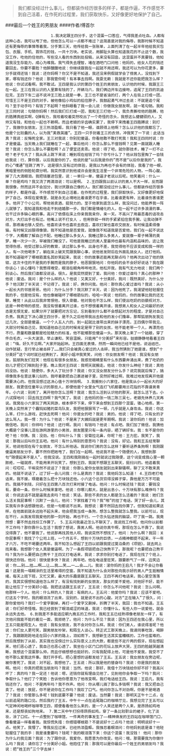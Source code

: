 > 我们都没经过什么事儿，但都装作经历很多的样子，都是作逼，不作感觉不到自己活着，在作死的过程里，我们获取快乐，又好像更好地保护了自己。

###最后一个姓王的男朋友
####作者/傅首尔

						1.我决定跟王四分手，这个混蛋一口答应，气得我差点吐血。人都有这种心态，我可以甩了他，但他怎么可以一点都不难过？这简直是对我的侮辱，我那时候不知道还有更侮辱的事情等着我，分手第三天，他传给我一张账单，上面列清了在一起半年他给我买包包、衣服、手机、首饰花的钱，一共十万块。老实说，用脚趾头算也知道我花的不止这个数，我没工作，吃他的住他的，写些没人看的东西到处投稿，从来没有回音。这混蛋并不真要钱，他知道我没生存能力，成心为难我。我气得失去理智，堵在酒吧门口问他：他妈的，给女人花的钱还要回去，你要不要脸？他醉醺醺地说：你继续跟我在一起就不用还啊，我还可以为你花更多，要分手就得还钱！我说：还你妈啊？你又不是不知道，我还没来例假就学会了傍男人，没找到下家，哪有钱还你？他说：那我管你呢！有本事去找啊。我耍无赖：我就是不还你能把我怎么样？他说：你试试看啊。我不敢试。王四是我认识的第四个姓王的男朋友，认识他的时候，我跟王三在一起。王三在我认识的人里算有钱的了，开辆马六，我们俩边开车边接吻，追尾了王四的凯迪拉克，王四下车二话不说冲王三脸上就是一拳，王三也不是省油的灯，两个人在街上打成一团，可惜王三不是王四的对手，被他像掐小鸡似的掐住脖子。我鼓起勇气冲过去说：不就是追个尾吗？至于动手吗？有钱了不起啊？他斜眼看了我一会儿说：你做我女朋友啊，就一笔勾销。我和王三同时说：勾销你妈啊！然后我们仨打成一团，我和王三打他一个，我负责撕咬他的胳膊，他的胳膊真结实啊，Q弹有力，我咬着咬着突然咬出了一个奇怪的念头，我想这么健健硕的人，又帅又有钱，和他在一起也不赖啊。而且老娘的牙齿确实累了，我停下来拽着王四胳膊说：别打了，我做你女朋友。王三热泪盈眶，我只看了他一眼，谁顾得上他啊？怎么认识他的我都忘了，他是个比较蠢的人，以为我“美救英雄”。王四一只手封着王三的衣领，冲我笑了一下说：此话当真？我说：反悔死全家。王三对我说：你别犯傻逼，你看他敢不敢打死我！我和王四同时说：你才是傻逼。当天晚上我们就睡在了一起，事后他问：你怎么那么不值钱啊？见第一面就跟人睡觉？我说：你怎么那么不要脸啊？占了便宜还卖乖。他说：得了吧，就你那技术，睡了一打不止吧？老子亏大了！我从床上跳下来说：睡到现在给钱了吗？你亏什么了？他从钱包里掏了一沓钱给我说：行，算你狠，以后我是你的了。他说的是“以后我是你的”而不是“以后你是我的”。我的心“噗通”狂跳了两下，这是很久没有过的体验，是我以为再也不会有的体验，我看了他一眼，黑暗里他的侧脸轮廓分明，我突然意识到他或许会是我生活里一个非常危险的人物，一阵心酸，掉了几大滴眼泪。我把钱塞进包里，说：一单归一单，傻逼才老说以后呢。他笑着问：什么一单？你是鸡吗？我又流了两滴泪说：可以是啊。 2.王四跟我以前认识的男人不大一样，反而跟我很像，然而这并不会加分，我讨厌跟自己像的人。我们都没经过什么事儿，但都装作经历很多的样子，都是作逼，不作感觉不到自己活着，在作死的过程里，我们获取快乐，又好像更好地保护了自己。体现在爱情里，就是永无止境地比着谁更不在乎谁，比着谁更有种，比着谁伤害谁更多。他开了个小公司，帮他爸卖酒，挺努力的。至于他家到底怎么样，我没问过，他能养我一阵儿就够了，我知道我和他走不到结婚那一步。我们都是情绪化的人，在一起干过许多浪漫的事，也干过许多缺心眼的事。高兴了依偎在床上你亲我我亲你，亲一天。不高兴了用最恶毒的话攻击对方，大打出手也有过。他嘴上说不打女人 ，但用铁钳一样的手紧紧掐住我手腕，让我动弹不得，那疼痛也够人受的。他喜欢读书也喜欢去夜店，喜欢打架也喜欢交朋友，有时候温柔得像猫，有时候又凶狠得像狼，我不知道他是否爱我，就像我不知道我是否爱他，我们在一起不说这个字，大概都了解自己不配。他睡过那么多女人，我睡过那么多男人，爱就像一辈子稀薄的美梦，睡一次少一次，早被我们睡没了。可他是我睡过的男人里最帅也最有内涵和品味的，这让我觉得伤感，他受过那么好的教育，读过那么多书，出身也不差，我觉得他不应该变成和我一样的人。有一次他喝多了，躺在床上破天荒跟我聊心事，说他爸发财后在外面乱搞女人，还打他妈。我不知道碰坏了哪根筋莫名其妙笑起来，我说：你的故事还能再无聊点吗？他再次出动了他的铁钳，这次卡住的不是我的手腕而是我的脖子，他恶狠狠地问：你他妈的会不会好好说话？我在跟你谈心！谈心懂吗？我憋得难受，眼泪在眼角哗哗地流，他松开我，我有气无力地说：我们两个别谈心。然后我们谁都没说话，很久。是我突然提到了爱。我问他：你爱过谁吗？真心的那种？他说：废话。我问：是个什么样的人？他说：又美又好，十分美好。我问：既然美好，为什么分手？他沉默了半天说：不记得了。我说：好，换你问我。他问：那你真心爱过谁吗？我说：从小一起长大的邻居哥哥。他问：为什么分手？我沉默了半天，说：因为他死了。我渴望他轻轻握住我的手，但是他没有，他也像被碰坏了哪根筋似的，哈哈一笑说：他妈的，你的故事比我的还无聊，睡觉！从此以后我非常恨他，恨入骨髓，他对我也不怎么样，我们使出吃奶的劲藐视对方，这是一种奇特的感觉，我没有恨着离开过谁，也不想恨着离开谁，我想男人和女人之间最好的状态是无恨无爱，如果分开了就要把对方忘记，忘到看到什么都不会想起对方的程度，才是对自己负责。我真正下决心跟王四分手，是不久之后他带我出去和他的发小们撸串，那帮狐朋狗友我见过几次，全部是傻逼，一个个人五人六的，到一起就比谁带出来的妹子漂亮，王四偶尔带我见，大部分时候自己见，我知道他自己见的时候肯定是带了别的女孩，他不能老带一个人，再漂亮也不行，质量和数量都是检验魅力的标准，他不能矮那些傻逼一头。那天晚上来了一个姑娘，穿了件白毛衣，一头大波浪，举止谦和，笑容温婉，只能用“十分美好”来形容。姑娘静静地看着王四说：“嗨，好久不见啊。”大家开始起哄。王四面无表情，然而一瞬间他已经不是他，说话结巴，动作犹疑，言行举止被击碎了……我们只会被真心爱过的人击碎，我当然猜到了她是谁，想到“十分美好”这个词时就已经猜到了。美好小姐冲我笑笑，问他：你女朋友啊？他说：我没有女朋友。狐朋狗友们狂笑：他现在有很多女朋友。我感觉眼睛里有什么东西要奔涌出来，费了吃奶的劲儿才把它们咽到肚子里。晚上我对王四说：我明天就搬走。他说：你发什么神经？我说：真他妈没劲。他说：随便你，多大人了玩分手？我说：你又没女朋友分什么手？说完我就后悔了，搞得像我多在意这事儿似的，我哼着歌把自己裹进被子里，突然好难过啊，我难过地发现离开他是需要决心的。但我没想过这决心值十万块钱啊。 3.我搬到小六家住，他是我从小一起长大的好朋友，我更信任童年认识的那些人，即便他是个女里女气连打飞机都要用兰花指的不靠谱男青年。小六说：别闹了，离开他你怎么活啊？我说：我怎么活到认识他的那天，就怎么活下去。小六试探地问：回去找王四啊？我气笑了。我说：去他妈的张一钱二陈三吴七，老娘先休养几天再说。我窝在小六家玩了两天网游，根本停不下来，停下来会想到王四那个混蛋，锥心地疼。第一天晚上突然来了个蠢钝如猪的菜鸟队友，我把他狠狠骂了一顿，几乎就是人身攻击。我说：你这么笨，打什么游戏，赶快去死啊！他问：你是女的吧？我说：男的。他说：得了吧，只有女的才这么骂人。我一愣：为什么？他说：不是来了大姨妈就是更年期啊。我说：滚你妈的！他说：加微信吧。我问：你帅吗？他说：还行啊。我问：有钱吗？他说：有点吧。我们加了微信，我猜他大概是个没事儿混在游网游里的小男孩，朋友圈里只有一条内容，晒了辆好车。我：车不是你的吧？他：你猜。我：没劲。他：你叫什么？我：安菊拉北鼻，你呢？他：王力宏。我笑了，我说：那我以后叫你王五吧。他问：有什么特别的意思吗？我说：没有，好记。我和王五经常聊天，他说他现在有个女朋友，不怎么听他话。我说你们男的怎么这样？要听话养条狗啊！我刚跟傻逼男朋友分手，要不然你把她甩了，我们在一起啊。他说我不是一个随便的人，我想到那句“随便起来不是人”，但我没说。王四和我刚搞在一起时就说过我随便，这个词变成我心里一颗脓疮，一碰就疼，不能用来开玩笑了。想到王四，我就不想跟王五聊天，挺扫兴的。他追着我问：哎哎哎，干嘛突然不说话了？我说：你那么爱你女朋友就别出来聊骚啊，聊了又不敢来真的。他就不说话了，过了好一会儿问我：什么是真的？我说：我他妈怎么知道！ 4.王四老打电话来，我不接，琢磨着怎么把十万块钱还他。小六这个怂货穷得没裤子穿，靠他是万万不可能的。我搞不到钱，只好在王四第八百次打来时接了电话。他问：什么时候还钱？我说：要钱没有，要命一条，你什么时候来拿吧。他说：你哪儿都大，就是出息小，十万块有那么难挣吗？我说：你说这话不就是逼我去卖吗？他说：笑话，那些不卖的女人都是怎么活着的？我说：她们怎么活关我屁事啊！沉默了一会儿，他问：下家找着了吗？我“啪”的挂了电话，哭了好一会儿，其实我有许多话想跟他说，但是一句都说不出来。我想说：要不然回去找你算了。但我知道如果这样，在他面前就永远抬不起头来，他会把我当成一条狗，想怎么整我就怎么整我。以前可以，现在不行，从我发现我爱他的那一刻开始，再也不行。一个念头钻进我的脑袋，吓了我一跳。我竟然想：要不然去找份工作算了。 5.王五问我最近怎么不聊天了，我说找工作呢。他问你以前都不工作吗？那你靠什么生活？我想了想说，靠男人啊。他说你真牛啊，那现在怎么不靠了。我说没得靠了，他不要我了。他说那再找其他人呗。我说突然不想找了。他问：为什么啊？我回：关你屁事啊！我找了个公司上班，一个月五千，想到十万块的巨债，一点精神都提不起来，干一年才六万，不吃不喝要还两年。我不知怎么想起了王四以前跟我提过莫泊桑的《项链》，就去网上找来看。我想那个女人真是傻逼啊，为了一条假项链把自己快熬干了。那我呢？也要把自己熬干吗？我为什么要把自己熬干？王四又打电话来，我说：求求你别打电话了，我现在找了个班上，很快还你钱。他问：很快是多快？我说：两年吧。他在电话里狂笑，跟要断气了一样，边笑边说：你……别……挂……啊……让……我……笑……一……会……儿。我说：滚你妈的王启凡！我才不会让你看扁！这是我一塌糊涂的生活里难得的空窗，我不知道为什么会对那些向我示好的男人产生抵触情绪，每天上班下班，又忙又累，最大的乐趣是跟王五聊天。王四不再打电话来，我心里空落落的，我其实很想知道他怎么样了，有没有找到新的女朋友，那女的爱不爱他，对他好不好，能不能让他忘了十分美好小姐。我把这话跟王五说了，王五说：你怎么不问他呢？我说：怎么问啊，他那样一个人。他问：什么样的人？我说：有病的人。王五问：他爱你吗？我说：应该不爱吧。打这五个字时，我的眼泪流了出来，没别的，就是说不出的心酸。对方“正在输入”了很久，问：那你爱他吗？我打一个爱字删掉，再打一个爱字又删掉，折腾了半天，我回：我也不知道。王五说：你们好奇怪哦。我已经尝到了眼泪咸涩的味道，我说：你懂什么，有些人你一说爱他，就会永远失去他。 6.到我差不多能适应朝九晚五的工作时，我和王五已经熟得像老朋友一样了，有次他问我能不能约着见一面，我拒绝了。他问：为什么不见？我说：因为王四还在我心里，所以王五只能是陌生人。他说：我有女朋友，我不会对你怎么样。我说：你们男人，谁说得准呢？他说：你们女人更可笑，跟男朋友吵架，和陌生人谈心。转正式工那天晚上，我请同事吃饭，喝醉了，我踉踉跄跄地走在回小六家的路上，泪如雨下，我想新生活其实蛮糟糕的，工作也蛮难的，然后我想到了从前，其实我也没傍过什么实际意义上的大款，都是些不足斤两的假牙。现在想起来，他们恶心透了，我自己也恶心透了。我坐在小区门口的花坛上放声大哭，王四的脸越哭越清晰，我想这个混蛋那么帅，而且仔细想想也挺好的，只有我配得上他，可是他不爱我，我受不了他不那么爱我这件事。我打开手机，把心里想的话都发给了王五。王五说：我女朋友在旁边呢，被你害死了。我说：对不起，我想他了。王五说：所以我是他的替身吗？我说：你是我的朋友啊。他问：你真的把我当朋友吗？我说：当然。他说：那好，我借十万块钱给你好不好？我高兴坏了：真的吗？我一定还！他说：嗯，还钱你就有理由见他了，见到他你会争取一下吗？我问：争取什么？他打了个笑脸：告诉他你愿意为了他改变啊。我打电话给王四。我说：王启凡，我有钱还你了。他问：不是两年吗？我不作声。他问：你从哪儿搞了那么多钱啊？我说：我又把自己卖了。他说：放屁，你不是说你在工作吗？我叹了口气。他问你怎么不对劲啊，你是不是喝酒了？我说：你管那么多呢！钱到底要不要？他说：废话，当然要！我说：那明天正午十二点，在以前追尾的路口见。然后我约了王五，中午十一点在追尾路口的咖啡厅见，我想见完了王五可以气定神闲地喝杯咖啡等王四，顺便看看他怎么来的，是一个人来还是两个人来，是昂扬如鸡地来，还是颓丧如狗地来。 7.第二天中午打扮得昂扬如鸡，穿了一条比较职业的裙子，化了淡妆，涂了口红。十一点整到了咖啡馆，一件离奇的事发生了——精神焕发的王四站在咖啡馆门口，像看傻逼一样看着我。我惊慌失措：你搭错哪根筋？不是说好十二点吗？他说：明明说好十一点。他笑了。我懵了。等我反应过来，已经热泪盈眶。我强忍着眼泪问：你他妈到底是谁？他轻轻握住了我的手：我是谁重要吗？钱呢？我的眼泪落下来：你这个混蛋！我没钱！ 他问：那你为什么约我见面？我说：为了跟你说，我爱你，我愿意为你改变。他问：哦，那需要我为你做什么吗？我说：请你忘了十分美好小姐。他抱住了我：那我可以是你最后一个姓王的男朋友吗？我说：把“姓王的”三个字去掉！			  		